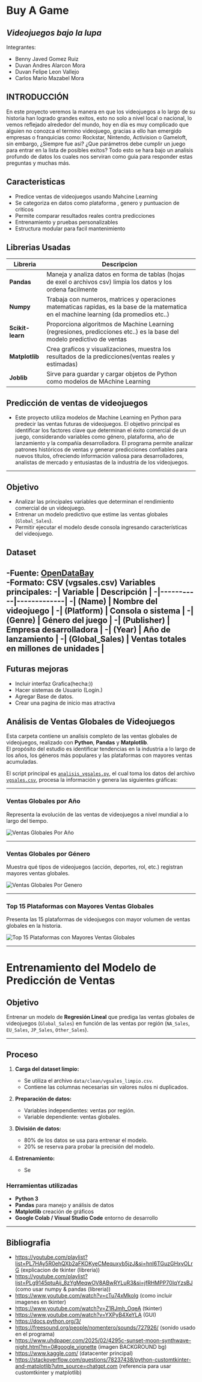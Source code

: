 # Buy A Game
## *Videojuegos bajo la lupa* 
Integrantes:
- Benny Javed Gomez Ruiz
- Duvan Andres Alarcon Mora
- Duvan Felipe Leon Vallejo
- Carlos Mario Mazabel Mora
## INTRODUCCIÓN
En este proyecto veremos la manera en que los videojuegos a lo largo de su historia han logrado grandes exitos, esto no solo a nivel local o nacional, lo vemos reflejado alrededor del mundo, hoy en día es muy complicado que alguien no conozca el termino videojuego, gracias a ello han emergido empresas o franquicias como: Rockstar, Nintendo, Activision o Gameloft, sin embargo, ¿Siempre fue asi? ¿Que parámetros debe cumplir un juego para entrar en la lista de posibles exitos? Todo esto se hara bajo un analisis profundo de datos los cuales nos serviran como guia para responder estas preguntas y muchas más.
## Caracteristicas
- Predice ventas de videojuegos usando Mahcine Learning
- Se categoriza en datos como plataforma , genero y puntuacion de criticos
- Permite comparar resultados reales contra predicciones
- Entrenamiento y pruebas personalizables
- Estructura modular para facil mantenimiento
## Librerias Usadas
|Libreria|Descripcion|
|--------|-----------|
|**Pandas**|  Maneja y analiza datos en forma de tablas (hojas de exel o archivos csv) limpia los datos y los ordena facilmente|
|**Numpy**|  Trabaja con numeros, matrices y operaciones matematicas rapidas, es la base de la matematica en el machine learning (da promedios etc..)|
|**Scikit-learn**|  Proporciona algoritmos de Machine Learning (regresiones, predicciones etc..) es la base del modelo predictivo de ventas|
|**Matplotlib**|  Crea graficos y visualizaciones, muestra los resultados de la predicciones(ventas reales y estimadas)|
|**Joblib**|  Sirve para guardar y cargar objetos de Python como modelos de MAchine Learning|
## Predicción de ventas de videojuegos
- Este proyecto utiliza modelos de Machine Learning en Python para predecir las ventas futuras de videojuegos.
El objetivo principal es identificar los factores clave que determinan el éxito comercial de un juego, considerando variables como género, plataforma, año de lanzamiento y la compañía desarrolladora.
El programa permite analizar patrones históricos de ventas y generar predicciones confiables para nuevos títulos, ofreciendo información valiosa para desarrolladores, analistas de mercado y entusiastas de la industria de los videojuegos.
---
## Objetivo
- Analizar las principales variables que determinan el rendimiento comercial de un videojuego.  
- Entrenar un modelo predictivo que estime las ventas globales (`Global_Sales`).  
- Permitir ejecutar el modelo desde consola ingresando características del videojuego.
## Dataset
-**Fuente:** [OpenDataBay](https://opendatabay.com/)  
-**Formato:** CSV (vgsales.csv)
**Variables principales:**
  -| Variable | Descripción |
  -|-----------|-------------|
  -| (Name) | Nombre del videojuego |
  -| (Platform) | Consola o sistema  |
  -| (Genre) | Género del juego |
  -| (Publisher) | Empresa desarrolladora |
  -| (Year) | Año de lanzamiento |
  -| (Global_Sales) | Ventas totales en millones de unidades |
 ----

 ## Futuras mejoras
 * Incluir interfaz Grafica(hecha:))
 * Hacer sistemas de Usuario (Login.)
 * Agregar Base de datos.
 * Crear una pagina de inicio mas atractiva
## Análisis de Ventas Globales de Videojuegos

  Esta carpeta contiene un analisis completo de las ventas globales de videojuegos, realizado con **Python**, **Pandas** y **Matplotlib**.  
El propósito del estudio es identificar tendencias en la industria a lo largo de los años, los géneros más populares y las plataformas con mayores ventas acumuladas.

El script principal es [`analisis_vgsales.py`](Graficas/analisis_vgsales.py), el cual toma los datos del archivo [`vgsales.csv`](Graficas/vgsales.csv), procesa la información y genera las siguientes gráficas:

---

### Ventas Globales por Año
  Representa la evolución de las ventas de videojuegos a nivel mundial a lo largo del tiempo.

![Ventas Globales Por Año](Graficas/Ventas%20Globales%20Por%20Año.png)

---

### Ventas Globales por Género
Muestra qué tipos de videojuegos (acción, deportes, rol, etc.) registran mayores ventas globales.

![Ventas Globales Por Genero](Graficas/Ventas%20Globales%20Por%20Genero.png)

---

### Top 15 Plataformas con Mayores Ventas Globales
Presenta las 15 plataformas de videojuegos con mayor volumen de ventas globales en la historia.

![Top 15 Plataformas con Mayores Ventas Globales](Graficas/Top%2015%20Plataformas%20con%20Mayores%20Ventas%20Globales.png)

---
# Entrenamiento del Modelo de Predicción de Ventas

## Objetivo
  Entrenar un modelo de **Regresión Lineal** que prediga las ventas globales de videojuegos (`Global_Sales`)
en función de las ventas por región (`NA_Sales`, `EU_Sales`, `JP_Sales`, `Other_Sales`).

---

## Proceso

1. **Carga del dataset limpio:**
   - Se utiliza el archivo `data/clean/vgsales_limpio.csv`.
   - Contiene las columnas necesarias sin valores nulos ni duplicados.

2. **Preparación de datos:**
   - Variables independientes: ventas por región.
   - Variable dependiente: ventas globales.

3. **División de datos:**
   - 80% de los datos se usa para entrenar el modelo.
   - 20% se reserva para probar la precisión del modelo.

4. **Entrenamiento:**
   - Se


### Herramientas utilizadas
- **Python 3**
- **Pandas** para manejo y análisis de datos
- **Matplotlib**  creación de gráficos
- **Google Colab / Visual Studio Code** entorno de desarrollo

---

## Bibliografia
* https://youtube.com/playlist?list=PL7HAy5R0ehQXb2aFKOKyeCMequxyb5jzJ&si=hnI6TGuzGHxyOLrG (explicacion de tkinter (libreria))
* https://youtube.com/playlist?list=PLg9145ptuAij_8zYgMeqwOV8ABwRYLuR3&si=jfRHMPP70IqYzsBJ (como usar numpy & pandas (libreria))
* https://www.youtube.com/watch?v=cTu74xMkolg (como incluir imagenes en tkinter)
* https://www.youtube.com/watch?v=Z1RJmh_OqeA (tkinter)
* https://www.youtube.com/watch?v=YXPyB4XeYLA (GUI)
* https://docs.python.org/3/
* https://freesound.org/people/nomentero/sounds/727926/ (sonido usado en el programa)
* https://www.uhdpaper.com/2025/02/4295c-sunset-moon-synthwave-night.html?m=0#google_vignette (imagen BACKGROUND bg)
* https://www.kaggle.com/ (datacenter principal)
* https://stackoverflow.com/questions/78237438/python-customtkinter-and-matplotlib?utm_source=chatgpt.com (referencia para usar customtkinter y matplotlib)

